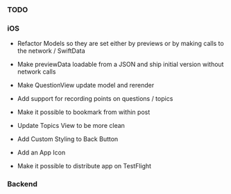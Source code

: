### TODO

### iOS
- Refactor Models so they are set either by previews or by making calls to the network / SwiftData
- Make previewData loadable from a JSON and ship initial version without network calls
- Make QuestionView update model and rerender
- Add support for recording points on questions / topics
- Make it possible to bookmark from within post
- Update Topics View to be more clean
  
- Add Custom Styling to Back Button
- Add an App Icon
- Make it possible to distribute app on TestFlight

### Backend
